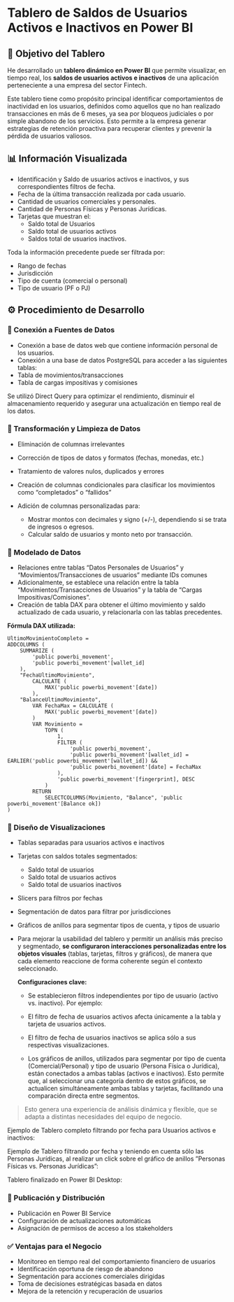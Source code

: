 # Tablero de Saldos de Usuarios Activos e Inactivos en Power BI

## 🎯 Objetivo del Tablero

He desarrollado un **tablero dinámico en Power BI** que permite visualizar, en tiempo real, los **saldos de usuarios activos e inactivos** de una aplicación perteneciente a una empresa del sector Fintech.

Este tablero tiene como propósito principal identificar comportamientos de inactividad en los usuarios, definidos como aquellos que no han realizado transacciones en más de 6 meses, ya sea por bloqueos judiciales o por simple abandono de los servicios. Esto permite a la empresa generar estrategias de retención proactiva para recuperar clientes y prevenir la pérdida de usuarios valiosos.

## 📊 Información Visualizada

- Identificación y Saldo de usuarios activos e inactivos, y sus correspondientes filtros de fecha. 
- Fecha de la última transacción realizada por cada usuario. 
- Cantidad de usuarios comerciales y personales.
- Cantidad de Personas Físicas y Personas Jurídicas.
- Tarjetas que muestran el: 
    - Saldo total de Usuarios
    - Saldo total de usuarios activos
    - Saldos total de usuarios inactivos.

Toda la información precedente puede ser filtrada por:
- Rango de fechas
- Jurisdicción
- Tipo de cuenta (comercial o personal)
- Tipo de usuario (PF o PJ)

## ⚙️ Procedimiento de Desarrollo

### 🔗 Conexión a Fuentes de Datos

- Conexión a base de datos web que contiene información personal de los usuarios.
- Conexión a una base de datos PostgreSQL para acceder a las siguientes tablas:
- Tabla de movimientos/transacciones
- Tabla de cargas impositivas y comisiones

Se utilizó Direct Query para optimizar el rendimiento, disminuir el almacenamiento requerido y asegurar una actualización en tiempo real de los datos.

### 🧼 Transformación y Limpieza de Datos

- Eliminación de columnas irrelevantes
- Corrección de tipos de datos y formatos (fechas, monedas, etc.)
- Tratamiento de valores nulos, duplicados y errores
- Creación de columnas condicionales para clasificar los movimientos como “completados” o “fallidos”

- Adición de columnas personalizadas para:
    - Mostrar montos con decimales y signo (+/-), dependiendo si se trata de ingresos o egresos.
    - Calcular saldo de usuarios y monto neto por transacción.

### 🧩 Modelado de Datos

- Relaciones entre tablas “Datos Personales de Usuarios” y “Movimientos/Transacciones de usuarios” mediante IDs comunes
- Adicionalmente, se establece una relación entre la tabla “Movimientos/Transacciones de Usuarios” y la tabla de “Cargas Impositivas/Comisiones”.
- Creación de tabla DAX para obtener el último movimiento y saldo actualizado de cada usuario, y relacionarla con las tablas precedentes.

**Fórmula DAX utilizada:**

    UltimoMovimientoCompleto =
    ADDCOLUMNS (
        SUMMARIZE (
            'public powerbi_movement',
            'public powerbi_movement'[wallet_id]
        ),
        "FechaUltimoMovimiento",
            CALCULATE (
                MAX('public powerbi_movement'[date])
            ),
        "BalanceUltimoMovimiento",
            VAR FechaMax = CALCULATE (
                MAX('public powerbi_movement'[date])
            )
            VAR Movimiento =
                TOPN (
                    1,
                    FILTER (
                        'public powerbi_movement',
                        'public powerbi_movement'[wallet_id] = EARLIER('public powerbi_movement'[wallet_id]) &&
                        'public powerbi_movement'[date] = FechaMax
                    ),
                    'public powerbi_movement'[fingerprint], DESC
                )
            RETURN
                SELECTCOLUMNS(Movimiento, "Balance", 'public powerbi_movement'[Balance ok])
    )


### 🎨 Diseño de Visualizaciones

- Tablas separadas para usuarios activos e inactivos
- Tarjetas con saldos totales segmentados: 
    - Saldo total de usuarios
    - Saldo total de usuarios activos 
    - Saldo total de usuarios inactivos
- Slicers para filtros por fechas
- Segmentación de datos para filtrar por jurisdicciones
- Gráficos de anillos para segmentar tipos de cuenta, y tipos de usuario
- Para mejorar la usabilidad del tablero y permitir un análisis más preciso y segmentado, **se configuraron interacciones personalizadas entre los objetos visuales** (tablas, tarjetas, filtros y gráficos), de manera que cada elemento reaccione de forma coherente según el contexto seleccionado.

    **Configuraciones clave:**
    - Se establecieron filtros independientes por tipo de usuario (activo vs. inactivo). Por ejemplo:


     - El filtro de fecha de usuarios activos afecta únicamente a la tabla y tarjeta de usuarios activos.

     - El filtro de fecha de usuarios inactivos se aplica sólo a sus respectivas visualizaciones.

     - Los gráficos de anillos, utilizados para segmentar por tipo de cuenta (Comercial/Personal) y tipo de usuario (Persona Física o Jurídica), están conectados a ambas tablas (activos e inactivos). Esto permite que, al seleccionar una categoría dentro de estos gráficos, se actualicen simultáneamente ambas tablas y tarjetas, facilitando una comparación directa entre segmentos.

> Esto genera una experiencia de análisis dinámica y flexible, que se adapta a distintas necesidades del equipo de negocio.


Ejemplo de Tablero completo filtrando por fecha para Usuarios activos e inactivos:


Ejemplo de Tablero filtrando por fecha y teniendo en cuenta sólo las Personas Jurídicas, al realizar un click sobre el gráfico de anillos ”Personas Físicas vs. Personas Jurídicas”:


Tablero finalizado en Power BI Desktop: 


### 🚀 Publicación y Distribución

- Publicación en Power BI Service
- Configuración de actualizaciones automáticas
- Asignación de permisos de acceso a los stakeholders

### ✅ Ventajas para el Negocio

- Monitoreo en tiempo real del comportamiento financiero de usuarios
- Identificación oportuna de riesgo de abandono
- Segmentación para acciones comerciales dirigidas
- Toma de decisiones estratégicas basada en datos
- Mejora de la retención y recuperación de usuarios

